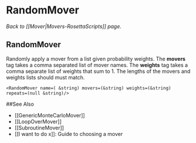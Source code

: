 # RandomMover
*Back to [[Mover|Movers-RosettaScripts]] page.*
## RandomMover

Randomly apply a mover from a list given probability weights. The **movers** tag takes a comma separated list of mover names. The **weights** tag takes a comma separate list of weights that sum to 1. The lengths of the movers and weights lists should must match.

```
<RandomMover name=( &string) movers=(&string) weights=(&string) repeats=(null &string)/>
```


##See Also

* [[GenericMonteCarloMover]]
* [[LoopOverMover]]
* [[SubroutineMover]]
* [[I want to do x]]: Guide to choosing a mover
